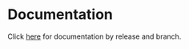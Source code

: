# Documentation
Click [here][dotnet-standard-sdk-documentation] for documentation by release and branch.

[dotnet-standard-sdk-documentation]: https://watson-developer-cloud.github.io/dotnet-standard-sdk/
